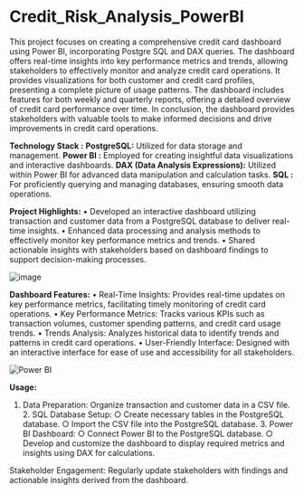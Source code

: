 # Credit_Risk_Analysis_PowerBI
This project focuses on creating a comprehensive credit card dashboard using Power BI, incorporating Postgre SQL and DAX queries.  The dashboard offers real-time insights into key performance metrics and trends, allowing stakeholders to effectively monitor and analyze credit card operations. 
It provides visualizations for both customer and credit card profiles, presenting a complete picture of usage patterns. 
The dashboard includes features for both weekly and quarterly reports, offering a detailed overview of credit card performance over time. 
In conclusion, the dashboard provides stakeholders with valuable tools to make informed decisions and drive improvements in credit card operations.

**Technology Stack :**
**PostgreSQL:** Utilized for data storage and management.
**Power BI :** Employed for creating insightful data visualizations and interactive dashboards.
**DAX (Data Analysis Expressions):** Utilized within Power BI for advanced data manipulation and calculation tasks.
**SQL       :** For proficiently querying and managing databases, ensuring smooth data operations.

**Project Highlights:**
	• Developed an interactive dashboard utilizing transaction and customer data from a PostgreSQL database to deliver real-time insights.
	• Enhanced data processing and analysis methods to effectively monitor key performance metrics and trends.
	• Shared actionable insights with stakeholders based on dashboard findings to support decision-making processes.

![image](https://github.com/AbhijithNidanakavi/Credit_Risk_Analysis_PowerBI/assets/91921508/8df61be8-a180-4d9b-b24b-de3501dab164)
 
**Dashboard Features:**
	• Real-Time Insights: Provides real-time updates on key performance metrics, facilitating timely monitoring of credit card operations.
	• Key Performance Metrics: Tracks various KPIs such as transaction volumes, customer spending patterns, and credit card usage trends.
	• Trends Analysis: Analyzes historical data to identify trends and patterns in credit card operations.
	• User-Friendly Interface: Designed with an interactive interface for ease of use and accessibility for all stakeholders.

![Power BI](https://github.com/AbhijithNidanakavi/Credit_Risk_Analysis_PowerBI/assets/91921508/10810eeb-b6e4-4e33-bcb9-7ae2bab6f939)

**Usage:**
 
 1. Data Preparation: Organize transaction and customer data in a CSV file.
	2. SQL Database Setup:
		○ Create necessary tables in the PostgreSQL database.
		○ Import the CSV file into the PostgreSQL database.
	3. Power BI Dashboard:
		○ Connect Power BI to the PostgreSQL database.
		○ Develop and customize the dashboard to display required metrics and insights using DAX for calculations.


Stakeholder Engagement: Regularly update stakeholders with findings and actionable insights derived from the dashboard.
